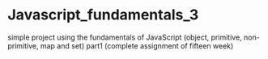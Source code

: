 # Javascript_fundamentals_3
simple project using the fundamentals of JavaScript (object, primitive, non-primitive, map and set) part1 (complete assignment of fifteen week) 
